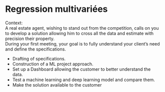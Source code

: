 # Regression multivariées

Context:  
A real estate agent, wishing to stand out from the competition, calls on you to develop a solution allowing him to cross all the data and estimate with precision their property.  
During your first meeting, your goal is to fully understand your client’s need and define the specifications. 


- Drafting of specifications.    
- Construction of a ML project approach.  
- Set up a Dashboard allowing the customer to better understand the data.  
- Test a machine learning and deep learning model and compare them.  
- Make the solution available to the customer
